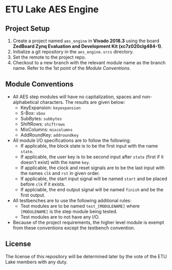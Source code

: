 # ETU Lake AES Engine

## Project Setup
1. Create a project named `aes_engine` in **Vivado 2018.3** using the board **ZedBoard Zynq Evaluation and Development Kit (xc7z020clg484-1)**.
2. Initialize a git repository in the `aes_engine.srcs` directory.
3. Set the remote to the project repo.
4. Checkout to a new branch with the relevant module name as the branch name. Refer to the 1st point of the *Module Conventions*.

## Module Conventions
* All AES step modules will have no capitalization, spaces and non-alphabetical characters. The results are given below:
    * KeyExpansion: `keyexpansion`
    * S-Box: `sbox`
    * SubBytes: `subbytes`
    * ShiftRows: `shiftrows`
    * MixColumns: `mixcolumns`
    * AddRoundKey: `addroundkey`
* All module I/O specifications are to follow the following:
    * If applicable, the block state is to be the first input with the name `state`.
    * If applicable, the user key is to be second input after `state` (first if it doesn't exist) with the name `key`.
    * If applicable, the clock and reset signals are to be the last input with the names `clk` and `rst` in given order.
    * If applicable, the start input signal will be named `start` and be placed before `clk` if it exists.
    * If applciable, the end output signal will be named `finish` and be the first output.
* All testbenches are to use the following additional rules:
    * Test modules are to be named `test_[MODULENAME]` where `[MODULENAME]` is the step module being tested.
    * Test modules are to not have any I/O.
* Because of the project requirements, the higher level module is exempt from these conventions except the testbench convention.

## License
The license of this repository will be determined later by the vote of the ETU Lake members with any duty.
